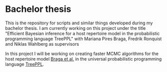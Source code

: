 # Bachelor thesis
This is the repository for scripts and similar things developed during my bachelor thesis.
I am currently working on this project under the title "Efficient Bayesian inference for a host repertoire model in the probabilistic programming language TreePPL" with Mariana Pires Braga, Fredrik Ronquist and Niklas Wahlberg as supervisors

In this project I will be working on creating faster MCMC algorithms for the host repertoire model [Braga et al.](https://doi.org/10.1093/sysbio/syaa019) in the universal probabilistic programming language [TreePPL](https://treeppl.org/).
